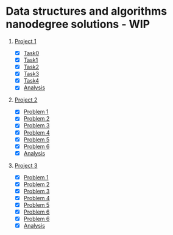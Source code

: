 # Data structures and algorithms nanodegree solutions - WIP

1. [Project 1](/P0-unscramble_cs_problems)

    - [x] [Task0](/P0-unscramble_cs_problems/Task0.py)
    - [x] [Task1](/P0-unscramble_cs_problems/Task1.py)
    - [x] [Task2](/P0-unscramble_cs_problems/Task2.py)
    - [x] [Task3](/P0-unscramble_cs_problems/Task3.py)
    - [x] [Task4](/P0-unscramble_cs_problems/Task4.py)
    - [x] [Analysis](/P0-unscramble_cs_problems/Readme.md)

2. [Project 2](/P1-show_me_data_structures)

    - [x] [Problem 1](P1-show_me_data_structures/01_problem1_lrucache.py)
    - [x] [Problem 2](P1-show_me_data_structures/02_problem2_filerecursion.py)
    - [x] [Problem 3](P1-show_me_data_structures/03_problem3_huffmancoding.py)
    - [x] [Problem 4](P1-show_me_data_structures/04_problem4_activedirectory.py)
    - [x] [Problem 5](P1-show_me_data_structures/05_problem5_blockchain.py)
    - [x] [Problem 6](P1-show_me_data_structures/06_problem6_unionintersect.py)
    - [x] [Analysis](P1-show_me_data_structures/Analysis.md)

3. [Project 3](/P2-problems_vs_algorithms)

    - [x] [Problem 1](P2-problems_vs_algorithms/01_problem1_square_root.py)
    - [x] [Problem 2](P2-problems_vs_algorithms/02_problem2_search_rotated.py)
    - [x] [Problem 3](P2-problems_vs_algorithms/03_problem3_rearrange_digits.py)
    - [x] [Problem 4](P2-problems_vs_algorithms/04_problem4_dutch_national.py)
    - [x] [Problem 5](P2-problems_vs_algorithms/05_problem5_autocomplete.py)
    - [x] [Problem 6](P2-problems_vs_algorithms/06_problem6_unsorted.py)
    - [x] [Problem 6](P2-problems_vs_algorithms/06_problem6_request_routing.py)
    - [x] [Analysis](P2-problems_vs_algorithms/Analysis.md)
